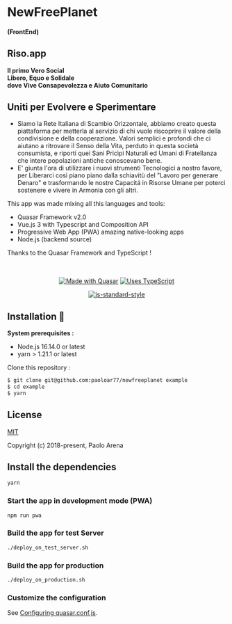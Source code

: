<div>

# NewFreePlanet
#### (FrontEnd)

## Riso.app
**Il primo Vero Social**<br>
**Libero, Equo e Solidale**<br>
**dove Vive Consapevolezza e Aiuto Comunitario**<br>

## Uniti per Evolvere e Sperimentare
- Siamo la Rete Italiana di Scambio Orizzontale, abbiamo creato questa piattaforma per metterla al servizio di chi vuole riscoprire il valore della condivisione e della cooperazione. Valori semplici e profondi che ci aiutano a ritrovare il Senso della Vita, perduto in questa società consumista, e riporti quei Sani Pricìpi Naturali ed Umani di Fratellanza che intere popolazioni antiche conoscevano bene.<br>
- E' giunta l'ora di utilizzare i nuovi strumenti Tecnologici a nostro favore, per Liberarci così piano piano dalla schiavitù del "Lavoro per generare Denaro" e trasformando le nostre Capacitá in Risorse Umane per poterci sostenere e vivere in Armonia con gli altri.
</div>

<div>
This app was made mixing all this languages and tools:<br>
<ul>
  <li>Quasar Framework v2.0</li>
  <li>Vue.js 3 with Typescript and Composition API</li>
  <li>Progressive Web App (PWA) amazing native-looking apps</li>
  <li>Node.js (backend source)</li>
</ul>
Thanks to the Quasar Framework and TypeScript !

</div>
<br>

<br>

<div align="center">

[![Made with Quasar](https://img.shields.io/badge/made%20with-Quasar-blue.svg?style=for-the-badge)](https://github.com/quasarframework/quasar)
[![Uses TypeScript](https://img.shields.io/badge/uses-TypeScript-3F51B5.svg?style=for-the-badge)](https://github.com/Microsoft/TypeScript)

<!--[![License MIT](https://img.shields.io/github/license/paoloar77/freeplanet-blue.svg?style=for-the-badge)](https://opensource.org/licenses/MIT) -->

</div>

<div align="center">

[![js-standard-style](https://cdn.rawgit.com/standard/standard/master/badge.svg)](https://github.com/standard/standard)

</div>


## Installation 🔧

**System prerequisites :**
- Node.js 16.14.0 or latest
- yarn > 1.21.1 or latest


Clone this repository :
```bash
$ git clone git@github.com:paoloar77/newfreeplanet example
$ cd example
$ yarn
```

## License

[MIT](https://opensource.org/licenses/MIT)

Copyright (c) 2018-present, Paolo Arena


## Install the dependencies
```bash
yarn
```

### Start the app in development mode (PWA)
```bash
npm run pwa
```

### Build the app for test Server
```bash
./deploy_on_test_server.sh
```


### Build the app for production
```bash
./deploy_on_production.sh
```

### Customize the configuration
See [Configuring quasar.conf.js](https://v2.quasar.dev/quasar-cli/quasar-conf-js).
